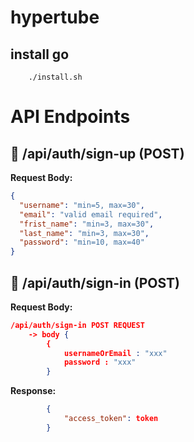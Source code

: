 # hypertube



## install go
```
    ./install.sh
```



# API Endpoints

## 🔐 /api/auth/sign-up (POST)

**Request Body:**

```json
{
  "username": "min=5, max=30",
  "email": "valid email required",
  "frist_name": "min=3, max=30",
  "last_name": "min=3, max=30",
  "password": "min=10, max=40"
}
```


## 🔐 /api/auth/sign-in (POST)

**Request Body:**
```json
/api/auth/sign-in POST REQUEST
    -> body {
        {
            usernameOrEmail : "xxx"             
            password : "xxx"
        }
```
**Response:**
```json
        {
            "access_token": token
        }
```

